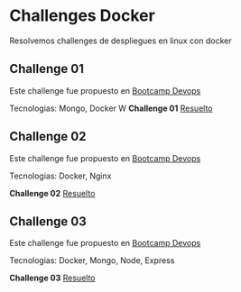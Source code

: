 # Challenges Docker

Resolvemos challenges de despliegues en linux con docker

## Challenge 01

Este challenge fue propuesto en [Bootcamp Devops](https://bootcamp.295devops.com/docker/docker-challenge/01challenge)

Tecnologias: Mongo, Docker
W
**Challenge 01** [Resuelto](./challenge01/README.md)


## Challenge 02

Este challenge fue propuesto en [Bootcamp Devops](https://bootcamp.295devops.com/docker/docker-challenge/02challenge)

Tecnologias: Docker, Nginx

**Challenge 02** [Resuelto](./challenge02/README.md)


## Challenge 03

Este challenge fue propuesto en [Bootcamp Devops](https://bootcamp.295devops.com/docker/docker-challenge/03challenge/)

Tecnologias: Docker, Mongo, Node, Express

**Challenge 03** [Resuelto](./challenge03/README.md)